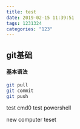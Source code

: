 ```yaml
---
title: test
date: 2019-02-15 11:39:51
tags: 1231324
categories: "123"
---
```



## git基础


#### 基本语法

```bash
git pull
git commit
git push
```

<!--more-->

test cmd0
test powershell





new computer teset

